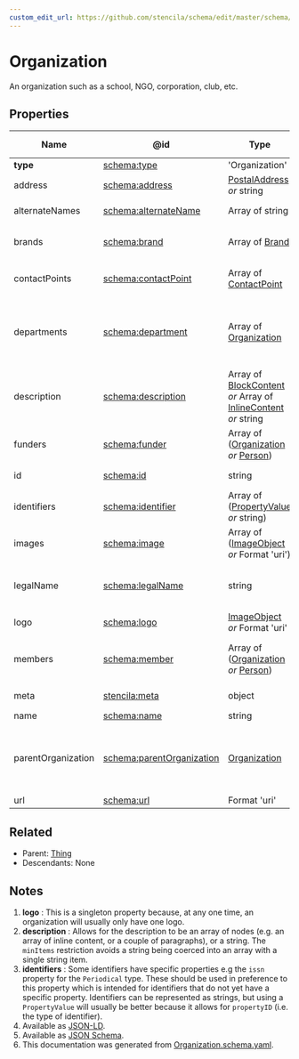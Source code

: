 ```yaml
---
custom_edit_url: https://github.com/stencila/schema/edit/master/schema/Organization.schema.yaml
---
```


# Organization

An organization such as a school, NGO, corporation, club, etc.

## Properties

| Name               | @id                                                                | Type                                                                                                                   | Description                                                                                                    | Inherited from                           |
| ------------------ | ------------------------------------------------------------------ | ---------------------------------------------------------------------------------------------------------------------- | -------------------------------------------------------------------------------------------------------------- | ---------------------------------------- |
| **type**           | [schema:type](https://schema.org/type)                             | 'Organization'                                                                                                         | The name of the type.                                                                                          | [Entity](../Other/Entity.md)             |
| address            | [schema:address](https://schema.org/address)                       | [PostalAddress](../Other/PostalAddress.md) _or_ string                                                                 | Postal address for the organization.                                                                           | [Organization](../Other/Organization.md) |
| alternateNames     | [schema:alternateName](https://schema.org/alternateName)           | Array of string                                                                                                        | Alternate names (aliases) for the item.                                                                        | [Thing](../Other/Thing.md)               |
| brands             | [schema:brand](https://schema.org/brand)                           | Array of [Brand](../Other/Brand.md)                                                                                    | Brands that the organization is connected with.                                                                | [Organization](../Other/Organization.md) |
| contactPoints      | [schema:contactPoint](https://schema.org/contactPoint)             | Array of [ContactPoint](../Other/ContactPoint.md)                                                                      | Correspondence/Contact points for the organization.                                                            | [Organization](../Other/Organization.md) |
| departments        | [schema:department](https://schema.org/department)                 | Array of [Organization](../Other/Organization.md)                                                                      | Departments within the organization. For example, Department of Computer Science, Research & Development etc.  | [Organization](../Other/Organization.md) |
| description        | [schema:description](https://schema.org/description)               | Array of [BlockContent](../Prose/BlockContent.md) _or_ Array of [InlineContent](../Prose/InlineContent.md) _or_ string | A description of the item. See note [2](#notes).                                                               | [Thing](../Other/Thing.md)               |
| funders            | [schema:funder](https://schema.org/funder)                         | Array of ([Organization](../Other/Organization.md) _or_ [Person](../Other/Person.md))                                  | Organization(s) or person(s) funding the organization.                                                         | [Organization](../Other/Organization.md) |
| id                 | [schema:id](https://schema.org/id)                                 | string                                                                                                                 | The identifier for this item.                                                                                  | [Entity](../Other/Entity.md)             |
| identifiers        | [schema:identifier](https://schema.org/identifier)                 | Array of ([PropertyValue](../Other/PropertyValue.md) _or_ string)                                                      | Any kind of identifier for any kind of Thing. See note [3](#notes).                                            | [Thing](../Other/Thing.md)               |
| images             | [schema:image](https://schema.org/image)                           | Array of ([ImageObject](../Media/ImageObject.md) _or_ Format 'uri')                                                    | Images of the item.                                                                                            | [Thing](../Other/Thing.md)               |
| legalName          | [schema:legalName](https://schema.org/legalName)                   | string                                                                                                                 | Legal name for the Organization. Should only include letters and spaces.                                       | [Organization](../Other/Organization.md) |
| logo               | [schema:logo](https://schema.org/logo)                             | [ImageObject](../Media/ImageObject.md) _or_ Format 'uri'                                                               | The logo of the organization. See note [1](#notes).                                                            | [Organization](../Other/Organization.md) |
| members            | [schema:member](https://schema.org/member)                         | Array of ([Organization](../Other/Organization.md) _or_ [Person](../Other/Person.md))                                  | Person(s) or organization(s) who are members of this organization.                                             | [Organization](../Other/Organization.md) |
| meta               | [stencila:meta](https://schema.stenci.la/meta.jsonld)              | object                                                                                                                 | Metadata associated with this item.                                                                            | [Entity](../Other/Entity.md)             |
| name               | [schema:name](https://schema.org/name)                             | string                                                                                                                 | The name of the item.                                                                                          | [Thing](../Other/Thing.md)               |
| parentOrganization | [schema:parentOrganization](https://schema.org/parentOrganization) | [Organization](../Other/Organization.md)                                                                               | Entity that the Organization is a part of. For example, parentOrganization to a department is a university.    | [Organization](../Other/Organization.md) |
| url                | [schema:url](https://schema.org/url)                               | Format 'uri'                                                                                                           | The URL of the item.                                                                                           | [Thing](../Other/Thing.md)               |

## Related

-   Parent: [Thing](../Other/Thing.md)
-   Descendants: None

## Notes

1.  **logo** : This is a singleton property because, at any one time, an organization will usually only have one logo.
2.  **description** : Allows for the description to be an array of nodes (e.g. an array of inline content, or a couple of paragraphs), or a string. The `minItems` restriction avoids a string being coerced into an array with a single string item.
3.  **identifiers** : Some identifiers have specific properties e.g the `issn` property for the `Periodical` type. These should be used in preference to this property which is intended for identifiers that do not yet have a specific property. Identifiers can be represented as strings, but using a `PropertyValue` will usually be better because it allows for `propertyID` (i.e. the type of identifier).
4.  Available as [JSON-LD](https://schema.stenci.la/Organization.jsonld).
5.  Available as [JSON Schema](https://schema.stenci.la/v1/Organization.schema.json).
6.  This documentation was generated from [Organization.schema.yaml](https://github.com/stencila/schema/blob/master/schema/Organization.schema.yaml).
